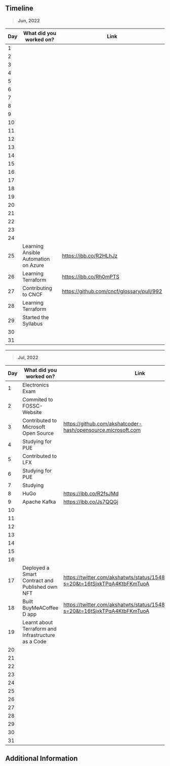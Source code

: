 ## Timeline

> **Jun, 2022**

|Day|What did you worked on?|Link|
|-------|------|--------|
|1|||
|2|||
|3|||
|4|||
|5|||
|6|||
|7|||
|8|||
|9|||
|10|||
|11|||
|12|||
|13|||
|14|||
|15|||
|16|||
|17|||
|18|||
|19|||
|20|||
|21|||
|22|||
|23|||
|24|||
|25|Learning Ansible Automation on Azure|https://ibb.co/R2HLhJz|
|26|Learning Terraform|https://ibb.co/Rh0mPTS|
|27|Contributing to CNCF|https://github.com/cncf/glossary/pull/992|
|28|Learning Terraform||
|29|Started the Syllabus||
|30|||
|31|||

---

> **Jul, 2022**

|Day|What did you worked on?|Link|
|-------|------|--------|
|1|Electronics Exam||
|2|Commited to FOSSC-Website||
|3|Contributed to Microsoft Open Source|https://github.com/akshatcoder-hash/opensource.microsoft.com|
|4|Studying for PUE||
|5|Contributed to LFX||
|6|Studying for PUE||
|7|Studying||
|8|HuGo|https://ibb.co/R2fsJMd|
|9|Apache Kafka|https://ibb.co/Js7QQGj|
|10|||
|11|||
|12|||
|13|||
|14|||
|15|||
|16|||
|17|Deployed a Smart Contract and Published own NFT|https://twitter.com/akshatwts/status/1548425694015008768?s=20&t=16tSjxkTPqA4KtbFKmTuoA|
|18|Built BuyMeACoffee D app|https://twitter.com/akshatwts/status/1548770675938443264?s=20&t=16tSjxkTPqA4KtbFKmTuoA|
|19|Learnt about Terraform and Infrastructure as a Code||
|20|||
|21|||
|22|||
|23|||
|24|||
|25|||
|26|||
|27|||
|28|||
|29|||
|30|||
|31|||

## Additional Information
